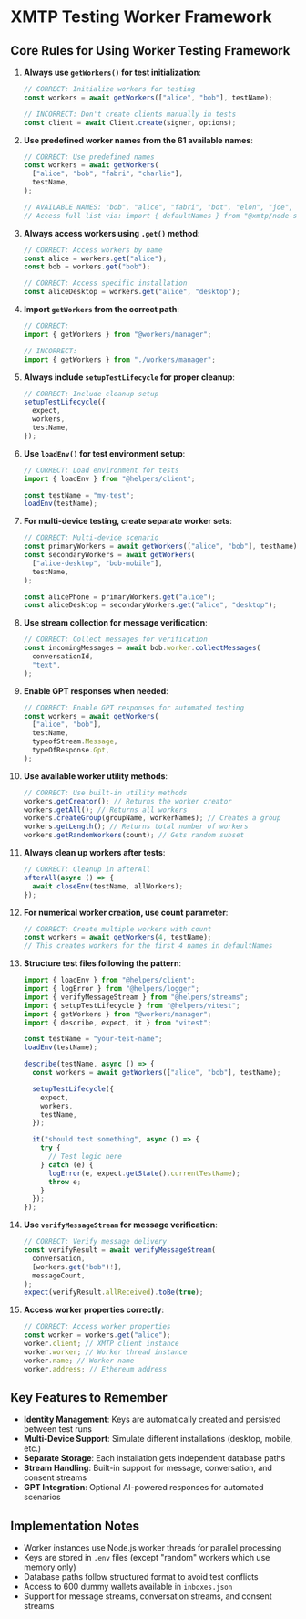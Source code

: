 # XMTP Testing Worker Framework

## Core Rules for Using Worker Testing Framework

1. **Always use `getWorkers()` for test initialization**:

   ```typescript
   // CORRECT: Initialize workers for testing
   const workers = await getWorkers(["alice", "bob"], testName);

   // INCORRECT: Don't create clients manually in tests
   const client = await Client.create(signer, options);
   ```

2. **Use predefined worker names from the 61 available names**:

   ```typescript
   // CORRECT: Use predefined names
   const workers = await getWorkers(
     ["alice", "bob", "fabri", "charlie"],
     testName,
   );

   // AVAILABLE NAMES: "bob", "alice", "fabri", "bot", "elon", "joe", "charlie"...
   // Access full list via: import { defaultNames } from "@xmtp/node-sdk";
   ```

3. **Always access workers using `.get()` method**:

   ```typescript
   // CORRECT: Access workers by name
   const alice = workers.get("alice");
   const bob = workers.get("bob");

   // CORRECT: Access specific installation
   const aliceDesktop = workers.get("alice", "desktop");
   ```

4. **Import `getWorkers` from the correct path**:

   ```typescript
   // CORRECT:
   import { getWorkers } from "@workers/manager";

   // INCORRECT:
   import { getWorkers } from "./workers/manager";
   ```

5. **Always include `setupTestLifecycle` for proper cleanup**:

   ```typescript
   // CORRECT: Include cleanup setup
   setupTestLifecycle({
     expect,
     workers,
     testName,
   });
   ```

6. **Use `loadEnv()` for test environment setup**:

   ```typescript
   // CORRECT: Load environment for tests
   import { loadEnv } from "@helpers/client";

   const testName = "my-test";
   loadEnv(testName);
   ```

7. **For multi-device testing, create separate worker sets**:

   ```typescript
   // CORRECT: Multi-device scenario
   const primaryWorkers = await getWorkers(["alice", "bob"], testName);
   const secondaryWorkers = await getWorkers(
     ["alice-desktop", "bob-mobile"],
     testName,
   );

   const alicePhone = primaryWorkers.get("alice");
   const aliceDesktop = secondaryWorkers.get("alice", "desktop");
   ```

8. **Use stream collection for message verification**:

   ```typescript
   // CORRECT: Collect messages for verification
   const incomingMessages = await bob.worker.collectMessages(
     conversationId,
     "text",
   );
   ```

9. **Enable GPT responses when needed**:

   ```typescript
   // CORRECT: Enable GPT responses for automated testing
   const workers = await getWorkers(
     ["alice", "bob"],
     testName,
     typeofStream.Message,
     typeOfResponse.Gpt,
   );
   ```

10. **Use available worker utility methods**:

    ```typescript
    // CORRECT: Use built-in utility methods
    workers.getCreator(); // Returns the worker creator
    workers.getAll(); // Returns all workers
    workers.createGroup(groupName, workerNames); // Creates a group
    workers.getLength(); // Returns total number of workers
    workers.getRandomWorkers(count); // Gets random subset
    ```

11. **Always clean up workers after tests**:

    ```typescript
    // CORRECT: Cleanup in afterAll
    afterAll(async () => {
      await closeEnv(testName, allWorkers);
    });
    ```

12. **For numerical worker creation, use count parameter**:

    ```typescript
    // CORRECT: Create multiple workers with count
    const workers = await getWorkers(4, testName);
    // This creates workers for the first 4 names in defaultNames
    ```

13. **Structure test files following the pattern**:

    ```typescript
    import { loadEnv } from "@helpers/client";
    import { logError } from "@helpers/logger";
    import { verifyMessageStream } from "@helpers/streams";
    import { setupTestLifecycle } from "@helpers/vitest";
    import { getWorkers } from "@workers/manager";
    import { describe, expect, it } from "vitest";

    const testName = "your-test-name";
    loadEnv(testName);

    describe(testName, async () => {
      const workers = await getWorkers(["alice", "bob"], testName);

      setupTestLifecycle({
        expect,
        workers,
        testName,
      });

      it("should test something", async () => {
        try {
          // Test logic here
        } catch (e) {
          logError(e, expect.getState().currentTestName);
          throw e;
        }
      });
    });
    ```

14. **Use `verifyMessageStream` for message verification**:

    ```typescript
    // CORRECT: Verify message delivery
    const verifyResult = await verifyMessageStream(
      conversation,
      [workers.get("bob")!],
      messageCount,
    );
    expect(verifyResult.allReceived).toBe(true);
    ```

15. **Access worker properties correctly**:
    ```typescript
    // CORRECT: Access worker properties
    const worker = workers.get("alice");
    worker.client; // XMTP client instance
    worker.worker; // Worker thread instance
    worker.name; // Worker name
    worker.address; // Ethereum address
    ```

## Key Features to Remember

- **Identity Management**: Keys are automatically created and persisted between test runs
- **Multi-Device Support**: Simulate different installations (desktop, mobile, etc.)
- **Separate Storage**: Each installation gets independent database paths
- **Stream Handling**: Built-in support for message, conversation, and consent streams
- **GPT Integration**: Optional AI-powered responses for automated scenarios

## Implementation Notes

- Worker instances use Node.js worker threads for parallel processing
- Keys are stored in `.env` files (except "random" workers which use memory only)
- Database paths follow structured format to avoid test conflicts
- Access to 600 dummy wallets available in `inboxes.json`
- Support for message streams, conversation streams, and consent streams
